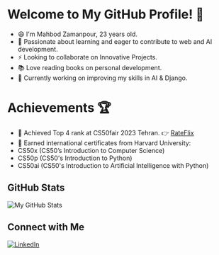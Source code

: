 

<!--
### Hi there 👋
**Mah6od/Mah6od** is a ✨ _special_ ✨ repository because its `README.md` (this file) appears on your GitHub profile.

Here are some ideas to get you started:

- 🔭 I’m currently working on ...
- 🌱 I’m currently learning ...
- 👯 I’m looking to collaborate on ...
- 🤔 I’m looking for help with ...
- 💬 Ask me about ...
- 📫 How to reach me: ...
- 😄 Pronouns: ...
- ⚡ Fun fact: ...
-->
# Welcome to My GitHub Profile! :wave:
  
- 😄 I'm Mahbod Zamanpour, 23 years old.
- 🚀 Passionate about learning and eager to contribute to web and AI development.
- ⚡ Looking to collaborate on Innovative Projects.
- 📚 Love reading books on personal development.
- 🚧 Currently working on improving my skills in AI & Django.

# Achievements 🏆

  - 🥇 Achieved Top 4 rank at CS50fair 2023 Tehran. 👉 [RateFlix](https://github.com/Mah6od/RateFlix.git)
  - 📜 Earned international certificates from Harvard University:
  - CS50x (CS50’s Introduction to Computer Science)
  - CS50p (CS50's Introduction to Python)
  - CS50ai (CS50's Introduction to Artificial Intelligence with Python)

## GitHub Stats

![My GitHub Stats](https://github-readme-stats.vercel.app/api?username=Mah6od&show_icons=true&count_private=true&hide=issues&theme=radical)

## Connect with Me

[![LinkedIn](https://img.shields.io/badge/LinkedIn-Connect-blue?style=for-the-badge&logo=linkedin)](https://www.linkedin.com/in/mahbod-zp/)
